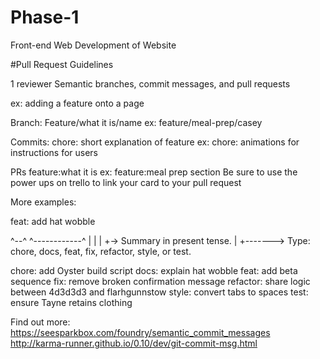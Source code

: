 # Phase-1
Front-end Web Development of Website


#Pull Request Guidelines

1 reviewer
Semantic branches, commit messages, and pull requests

ex:
adding a feature onto a page

Branch:
Feature/what it is/name
ex:
feature/meal-prep/casey

Commits:
chore: short explanation of feature
ex:
chore: animations for instructions for users

PRs
feature:what it is
ex:
feature:meal prep section
Be sure to use the power ups on trello to link your card to your pull request

More examples:

feat: add hat wobble

^--^ ^------------^
| |
| +-> Summary in present tense.
|
+-------> Type: chore, docs, feat, fix, refactor, style, or test.

chore: add Oyster build script
docs: explain hat wobble
feat: add beta sequence
fix: remove broken confirmation message
refactor: share logic between 4d3d3d3 and flarhgunnstow
style: convert tabs to spaces
test: ensure Tayne retains clothing

Find out more: 
https://seesparkbox.com/foundry/semantic_commit_messages
http://karma-runner.github.io/0.10/dev/git-commit-msg.html
